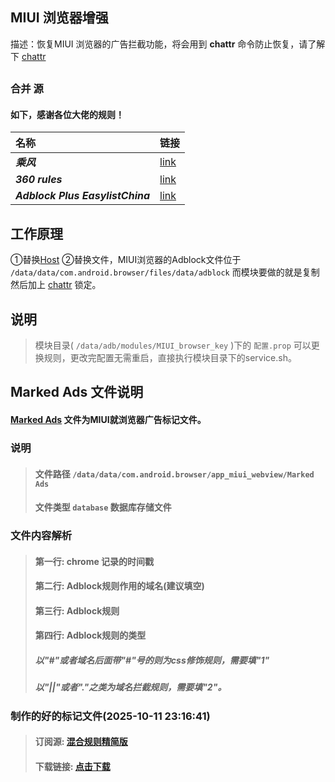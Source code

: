 
## MIUI 浏览器增强
描述：恢复MIUI 浏览器的广告拦截功能，将会用到 **chattr** 命令防止恢复，请了解下 [chattr](https://www.cnbugs.com/post-3216.html)

## 
### 合并 **源** 
#### 如下，感谢各位大佬的规则！
| **名称** | **链接** |
| :-- | :-- |
| ***乘风*** | [link](https://cdn.jsdelivr.net/gh/xinggsf/Adblock-Plus-Rule@master/rule.txt) |
| ***360 rules*** | [link](https://code.gitlink.org.cn/api/v1/repos/keytoolazy/adblock/raw/Qihoo_Adblock_108) | 
| ***Adblock Plus EasylistChina*** | [link](https://easylist-downloads.adblockplus.org/easylistchina.txt) |
## 

## 工作原理
①替换[Host](https://cn.bing.com/search?q=%E4%BB%80%E4%B9%88%E6%98%AFHost)
②替换文件，MIUI浏览器的Adblock文件位于 ``/data/data/com.android.browser/files/data/adblock`` 而模块要做的就是复制然后加上 [chattr](https://www.cnbugs.com/post-3216.html) 锁定。
## 说明

> 模块目录( ``/data/adb/modules/MIUI_browser_key`` )下的 ``配置.prop`` 可以更换规则，更改完配置无需重启，直接执行模块目录下的service.sh。

## Marked Ads 文件说明
#### [Marked Ads](https://raw.fgit.ml/lingeringsound/Miui_Browser_enhance/main/sqlite/Marked%20Ads) 文件为MIUI就浏览器广告标记文件。
### 说明
 > #### 文件路径 `/data/data/com.android.browser/app_miui_webview/Marked Ads`
 > #### 文件类型 `database` 数据库存储文件
### 文件内容解析
 > #### 第一行: chrome 记录的时间戳
 > #### 第二行: Adblock规则作用的域名(建议填空)
 > #### 第三行: Adblock规则
 > #### 第四行: Adblock规则的类型
 > ##### 以"#"或者域名后面带"#"号的则为css修饰规则，需要填"1"
 > ##### 以"||"或者"."之类为域名拦截规则，需要填"2"。
### 制作的好的标记文件(2025-10-11 23:16:41)
 > #### 订阅源: [混合规则精简版](https://lingeringsound.github.io/adblock_auto/Rules/adblock_auto_lite.txt)
 > #### 下载链接: [点击下载](https://lingeringsound.github.io/Miui_Browser_enhance/sqlite/Marked%20Ads)



